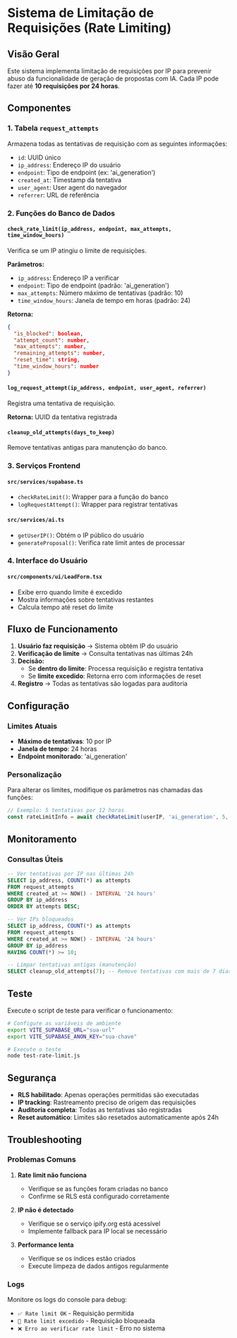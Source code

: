 # Sistema de Limitação de Requisições (Rate Limiting)

## Visão Geral

Este sistema implementa limitação de requisições por IP para prevenir abuso da funcionalidade de geração de propostas com IA. Cada IP pode fazer até **10 requisições por 24 horas**.

## Componentes

### 1. Tabela `request_attempts`
Armazena todas as tentativas de requisição com as seguintes informações:
- `id`: UUID único
- `ip_address`: Endereço IP do usuário
- `endpoint`: Tipo de endpoint (ex: 'ai_generation')
- `created_at`: Timestamp da tentativa
- `user_agent`: User agent do navegador
- `referrer`: URL de referência

### 2. Funções do Banco de Dados

#### `check_rate_limit(ip_address, endpoint, max_attempts, time_window_hours)`
Verifica se um IP atingiu o limite de requisições.

**Parâmetros:**
- `ip_address`: Endereço IP a verificar
- `endpoint`: Tipo de endpoint (padrão: 'ai_generation')
- `max_attempts`: Número máximo de tentativas (padrão: 10)
- `time_window_hours`: Janela de tempo em horas (padrão: 24)

**Retorna:**
```json
{
  "is_blocked": boolean,
  "attempt_count": number,
  "max_attempts": number,
  "remaining_attempts": number,
  "reset_time": string,
  "time_window_hours": number
}
```

#### `log_request_attempt(ip_address, endpoint, user_agent, referrer)`
Registra uma tentativa de requisição.

**Retorna:** UUID da tentativa registrada

#### `cleanup_old_attempts(days_to_keep)`
Remove tentativas antigas para manutenção do banco.

### 3. Serviços Frontend

#### `src/services/supabase.ts`
- `checkRateLimit()`: Wrapper para a função do banco
- `logRequestAttempt()`: Wrapper para registrar tentativas

#### `src/services/ai.ts`
- `getUserIP()`: Obtém o IP público do usuário
- `generateProposal()`: Verifica rate limit antes de processar

### 4. Interface do Usuário

#### `src/components/ui/LeadForm.tsx`
- Exibe erro quando limite é excedido
- Mostra informações sobre tentativas restantes
- Calcula tempo até reset do limite

## Fluxo de Funcionamento

1. **Usuário faz requisição** → Sistema obtém IP do usuário
2. **Verificação de limite** → Consulta tentativas nas últimas 24h
3. **Decisão:**
   - Se **dentro do limite**: Processa requisição e registra tentativa
   - Se **limite excedido**: Retorna erro com informações de reset
4. **Registro** → Todas as tentativas são logadas para auditoria

## Configuração

### Limites Atuais
- **Máximo de tentativas**: 10 por IP
- **Janela de tempo**: 24 horas
- **Endpoint monitorado**: 'ai_generation'

### Personalização
Para alterar os limites, modifique os parâmetros nas chamadas das funções:

```typescript
// Exemplo: 5 tentativas por 12 horas
const rateLimitInfo = await checkRateLimit(userIP, 'ai_generation', 5, 12);
```

## Monitoramento

### Consultas Úteis

```sql
-- Ver tentativas por IP nas últimas 24h
SELECT ip_address, COUNT(*) as attempts
FROM request_attempts 
WHERE created_at >= NOW() - INTERVAL '24 hours'
GROUP BY ip_address
ORDER BY attempts DESC;

-- Ver IPs bloqueados
SELECT ip_address, COUNT(*) as attempts
FROM request_attempts 
WHERE created_at >= NOW() - INTERVAL '24 hours'
GROUP BY ip_address
HAVING COUNT(*) >= 10;

-- Limpar tentativas antigas (manutenção)
SELECT cleanup_old_attempts(7); -- Remove tentativas com mais de 7 dias
```

## Teste

Execute o script de teste para verificar o funcionamento:

```bash
# Configure as variáveis de ambiente
export VITE_SUPABASE_URL="sua-url"
export VITE_SUPABASE_ANON_KEY="sua-chave"

# Execute o teste
node test-rate-limit.js
```

## Segurança

- **RLS habilitado**: Apenas operações permitidas são executadas
- **IP tracking**: Rastreamento preciso de origem das requisições
- **Auditoria completa**: Todas as tentativas são registradas
- **Reset automático**: Limites são resetados automaticamente após 24h

## Troubleshooting

### Problemas Comuns

1. **Rate limit não funciona**
   - Verifique se as funções foram criadas no banco
   - Confirme se RLS está configurado corretamente

2. **IP não é detectado**
   - Verifique se o serviço ipify.org está acessível
   - Implemente fallback para IP local se necessário

3. **Performance lenta**
   - Verifique se os índices estão criados
   - Execute limpeza de dados antigos regularmente

### Logs
Monitore os logs do console para debug:
- `✅ Rate limit OK` - Requisição permitida
- `🚫 Rate limit excedido` - Requisição bloqueada
- `❌ Erro ao verificar rate limit` - Erro no sistema

